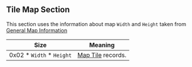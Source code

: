 ## Tile Map Section

This section uses the information about map `Width` and `Height` taken from [General Map Information](./GeneralMapInfo.md)

 Size | Meaning
------|---------
 0x02 * `Width` * `Height` | [Map Tile](../Records/MapTile.md) records.
